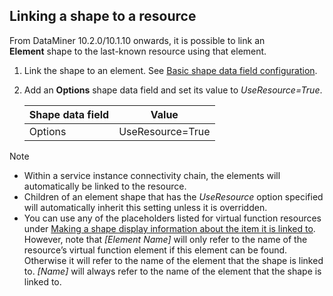## Linking a shape to a resource

From DataMiner 10.2.0/10.1.10 onwards, it is possible to link an **Element** shape to the last-known resource using that element.

1. Link the shape to an element. See [Basic shape data field configuration](Linking_a_shape_to_an_element_a_service_or_a_redundancy_group.md#basic-shape-data-field-configuration).

2. Add an **Options** shape data field and set its value to *UseResource=True*.

    | Shape data field | Value            |
    |--------------------|------------------|
    | Options            | UseResource=True |

> [!NOTE]
> -  Within a service instance connectivity chain, the elements will automatically be linked to the resource.
> -  Children of an element shape that has the *UseResource* option specified will automatically inherit this setting unless it is overridden.
> -  You can use any of the placeholders listed for virtual function resources under [Making a shape display information about the item it is linked to](Making_a_shape_display_information_about_the_item_it_is_linked_to.md). However, note that *\[Element Name\]* will only refer to the name of the resource’s virtual function element if this element can be found. Otherwise it will refer to the name of the element that the shape is linked to. *\[Name\]* will always refer to the name of the element that the shape is linked to.
>
